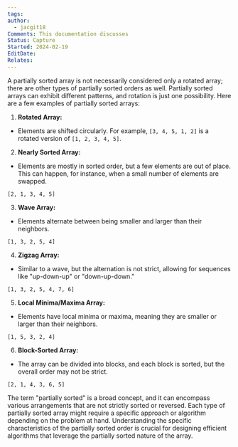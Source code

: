 ```yaml
---
tags: 
author:
  - jacgit18
Comments: This documentation discusses
Status: Capture
Started: 2024-02-19
EditDate: 
Relates:
---
```

A partially sorted array is not necessarily considered only a rotated array; there are other types of partially sorted orders as well. Partially sorted arrays can exhibit different patterns, and rotation is just one possibility. Here are a few examples of partially sorted arrays:  
  
1. **Rotated Array:**  
- Elements are shifted circularly. For example, `[3, 4, 5, 1, 2]` is a rotated version of `[1, 2, 3, 4, 5]`.  
  
2. **Nearly Sorted Array:**  
- Elements are mostly in sorted order, but a few elements are out of place. This can happen, for instance, when a small number of elements are swapped.  
  
```plaintext  
[2, 1, 3, 4, 5]  
```  
  
3. **Wave Array:**  
- Elements alternate between being smaller and larger than their neighbors.  
  
```plaintext  
[1, 3, 2, 5, 4]  
```  
  
4. **Zigzag Array:**  
- Similar to a wave, but the alternation is not strict, allowing for sequences like "up-down-up" or "down-up-down."  
  
```plaintext  
[1, 3, 2, 5, 4, 7, 6]  
```  
  
5. **Local Minima/Maxima Array:**  
- Elements have local minima or maxima, meaning they are smaller or larger than their neighbors.  
  
```plaintext  
[1, 5, 3, 2, 4]  
```  
  
6. **Block-Sorted Array:**  
- The array can be divided into blocks, and each block is sorted, but the overall order may not be strict.  
  
```plaintext  
[2, 1, 4, 3, 6, 5]  
```  
  
The term "partially sorted" is a broad concept, and it can encompass various arrangements that are not strictly sorted or reversed. Each type of partially sorted array might require a specific approach or algorithm depending on the problem at hand. Understanding the specific characteristics of the partially sorted order is crucial for designing efficient algorithms that leverage the partially sorted nature of the array.